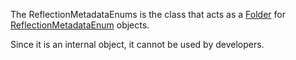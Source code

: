 The ReflectionMetadataEnums is the class that acts as a [Folder](https://create.roblox.com/docs/reference/engine/classes/Folder) for
[ReflectionMetadataEnum](https://create.roblox.com/docs/reference/engine/classes/ReflectionMetadataEnum) objects.

Since it is an internal object, it cannot be used by developers.